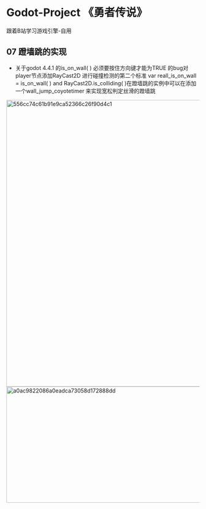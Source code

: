# Godot-Project 《勇者传说》
跟着B站学习游戏引擎-自用

## 07 蹬墙跳的实现
- 关于godot 4.4.1 的is_on_wall( ) 必须要按住方向键才能为TRUE 的bug对player节点添加RayCast2D 进行碰撞检测的第二个标准 var reall_is_on_wall = is_on_wall( ) and RayCast2D.is_colliding( )在蹬墙跳的实例中可以在添加一个wall_jump_coyotetimer 来实现宽松判定丝滑的蹬墙跳
<img width="1133" height="748" alt="556cc74c61b91e9ca52366c26f90d4c1" src="https://github.com/user-attachments/assets/1c2125ce-2423-4607-930e-21cbf3b3b70d" />
<img width="1095" height="303" alt="a0ac9822086a0eadca73058d172888dd" src="https://github.com/user-attachments/assets/72077c64-4359-4a0b-8fdb-52ae75e89a0c" />


